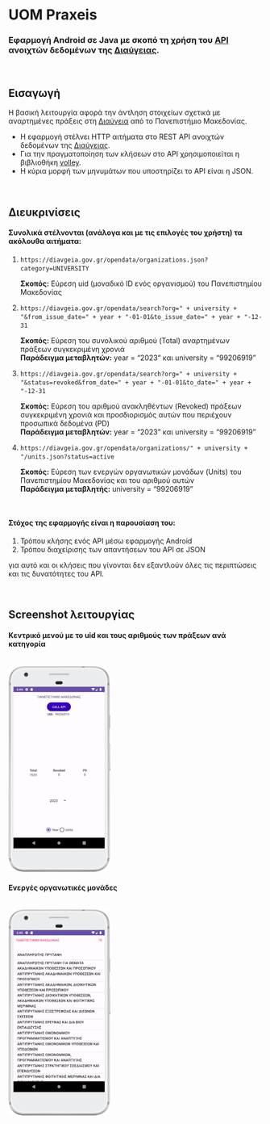 
# UOM Praxeis

### Εφαρμογή Android σε Java με σκοπό τη χρήση του [API](https://diavgeia.gov.gr/api/help "API") ανοιχτών δεδομένων της [Διαύγειας](https://diavgeia.gov.gr/ "Διαύγειας").

<br>

## Εισαγωγή
Η βασική λειτουργία αφορά την άντληση στοιχείων σχετικά με αναρτημένες πράξεις στη [Διαύγεια](https://diavgeia.gov.gr/ "Διαύγεια") από το Πανεπιστήμιο Μακεδονίας.

- Η εφαρμογή στέλνει HTTP αιτήματα στο REST API ανοιχτών δεδομένων της [Διαύγειας](https://diavgeia.gov.gr/ "Διαύγειας").
- Για την πραγματοποίηση των κλήσεων στο API χρησιμοποιείται η βιβλιοθήκη [volley](https://github.com/google/volley "volley").
- Η κύρια μορφή των μηνυμάτων που υποστηρίζει το API είναι η JSON.  

<br>

## Διευκρινίσεις

#### Συνολικά στέλνονται (ανάλογα και με τις επιλογές του χρήστη) τα ακόλουθα αιτήματα:
1. `https://diavgeia.gov.gr/opendata/organizations.json?category=UNIVERSITY`

    **Σκοπός:** Εύρεση uid (μοναδικό ID ενός οργανισμού) του Πανεπιστημίου Μακεδονίας  

2. `https://diavgeia.gov.gr/opendata/search?org=" + university + "&from_issue_date=" + year + "-01-01&to_issue_date=" + year + "-12-31`  

    **Σκοπός:** Εύρεση του συνολικού αριθμού (Total) αναρτημένων πράξεων συγκεκριμένη χρονιά\
    **Παράδειγμα μεταβλητών:** year = “2023” και university = “99206919”  

3. `https://diavgeia.gov.gr/opendata/search?org=" + university + "&status=revoked&from_date=" + year + "-01-01&to_date=" + year + "-12-31`  

    **Σκοπός:** Εύρεση του αριθμού ανακληθέντων (Revoked) πράξεων συγκεκριμένη χρονιά και προσδιορισμός αυτών που περιέχουν προσωπικά δεδομένα (PD)\
    **Παράδειγμα μεταβλητών:** year = “2023” και university = “99206919”  

4. `https://diavgeia.gov.gr/opendata/organizations/" + university + "/units.json?status=active`  

    **Σκοπός:** Εύρεση των ενεργών οργανωτικών μονάδων (Units) του Πανεπιστημίου Μακεδονίας και του αριθμού αυτών\
    **Παράδειγμα μεταβλητής:** university = “99206919”  

<br>

#### Στόχος της εφαρμογής είναι η παρουσίαση του:
1. Τρόπου κλήσης ενός API μέσω εφαρμογής Android
2. Τρόπου διαχείρισης των απαντήσεων του API σε JSON  

για αυτό και οι κλήσεις που γίνονται δεν εξαντλούν όλες τις περιπτώσεις και τις δυνατότητες του API.

<br>

## Screenshot λειτουργίας  

#### Κεντρικό μενού με το uid και τους αριθμούς των πράξεων ανά κατηγορία  

<br>

<img src="https://github.com/Xersan/UOM-Praxeis/blob/main/screenshot1.png?raw=true" alt="alt text" width="40%" height="40%" title="screenshot1">

<br>

#### Ενεργές οργανωτικές μονάδες  

<br>

<img src="https://github.com/Xersan/UOM-Praxeis/blob/main/screenshot2.png?raw=true" alt="alt text" width="40%" height="40%" title="screenshot2">

<br>
